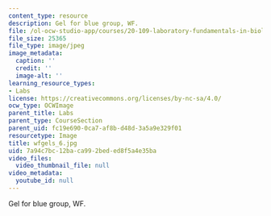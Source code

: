 ```yaml
---
content_type: resource
description: Gel for blue group, WF.
file: /ol-ocw-studio-app/courses/20-109-laboratory-fundamentals-in-biological-engineering-fall-2007/7a94c7bc12baca992beded8f5a4e35ba_wfgels_6.jpg
file_size: 25365
file_type: image/jpeg
image_metadata:
  caption: ''
  credit: ''
  image-alt: ''
learning_resource_types:
- Labs
license: https://creativecommons.org/licenses/by-nc-sa/4.0/
ocw_type: OCWImage
parent_title: Labs
parent_type: CourseSection
parent_uid: fc19e690-0ca7-af8b-d48d-3a5a9e329f01
resourcetype: Image
title: wfgels_6.jpg
uid: 7a94c7bc-12ba-ca99-2bed-ed8f5a4e35ba
video_files:
  video_thumbnail_file: null
video_metadata:
  youtube_id: null
---
```

Gel for blue group, WF.